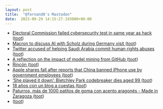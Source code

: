 ```yaml
---
layout: post
title:  "@fernand0's Mastodon"
date:  2023-09-29 14:15:27.193000+00:00
---
```

*  [Electoral Commission failed cybersecurity test in same year as hack ](https://www.theguardian.com/politics/2023/sep/05/electoral-commission-failed-cybersecurity-test-in-same-year-as-hac) ([toot](https://mastodon.social/@fernand0/111148854616105319))
*  [Macron to discuss AI with Scholz during Germany visit ](https://www.politico.eu/article/macron-to-discuss-ai-with-scholz-during-germany-visit) ([toot](https://mastodon.social/@fernand0/111148720199086136))
*  [Twitter accused of helping Saudi Arabia commit human rights abuses ](https://www.theguardian.com/world/2023/sep/04/twitter-saudi-arabia-human-rights-abuse) ([toot](https://mastodon.social/@fernand0/111148355640328776))
*  [A reflection on the impact of model mining from GitHub  ](https://www.sciencedirect.com/science/article/pii/S0950584923001726?via%3Dihub) ([toot](https://mastodon.social/@fernand0/111148200929698447))
*  [Rincón ](https://www.flickr.com/photos/fernand0/53207577584) ([toot](https://mastodon.social/@fernand0/111147954920527482))
*  [Apple shares fall after reports that China banned iPhone use by government employees  ](https://www.cnbc.com/2023/09/07/apple-shares-fall-after-reports-that-china-banned-iphone-use-by-government-employees.html) ([toot](https://mastodon.social/@fernand0/111147894805578209))
*  [‘She played it down’: Bletchley Park codebreaker dies aged 99 ](https://www.theguardian.com/world/2023/sep/06/she-played-it-down-bletchley-park-codebreaker-dies-at-9) ([toot](https://mastodon.social/@fernand0/111147741772846773))
*  [18 años con un blog a cuestas ](https://www.consultorartesano.com/2023/09/18-anos-con-un-blog-a-cuestas.htm) ([toot](https://mastodon.social/@fernand0/111147492884507049))
*  [Paturros, más de 1000 patitos de goma con acento aragonés - Made in Zaragoza ](https://madeinzaragoza.es/blog/paturros-mas-de-1000-patitos-de-goma-con-acento-aragones) ([toot](https://mastodon.social/@fernand0/111147247023970691))
*  [ ](https://mastodon.social/users/fernand0/statuses/111146469634386197/activity) ([toot](https://mastodon.social/users/fernand0/statuses/111146469634386197/activity))
